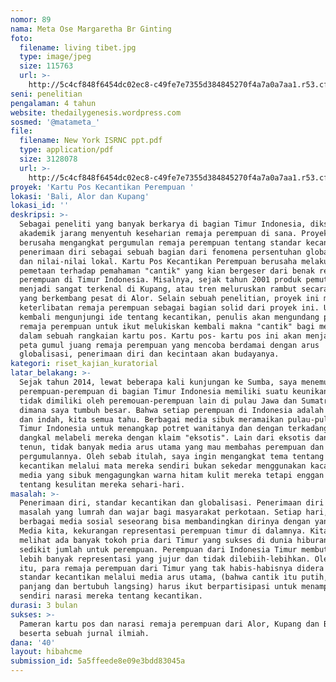```yaml
---
nomor: 89
nama: Meta Ose Margaretha Br Ginting
foto:
  filename: living tibet.jpg
  type: image/jpeg
  size: 115763
  url: >-
    http://5c4cf848f6454dc02ec8-c49fe7e7355d384845270f4a7a0a7aa1.r53.cf2.rackcdn.com/90387ccd-4164-4108-a42b-867eb52fcedf/living%20tibet.jpg
seni: penelitian
pengalaman: 4 tahun
website: thedailygenesis.wordpress.com
sosmed: '@matameta_'
file:
  filename: New York ISRNC ppt.pdf
  type: application/pdf
  size: 3128078
  url: >-
    http://5c4cf848f6454dc02ec8-c49fe7e7355d384845270f4a7a0a7aa1.r53.cf2.rackcdn.com/222f9afd-69b4-44b9-b4db-75633c60c135/New%20York%20ISRNC%20ppt.pdf
proyek: 'Kartu Pos Kecantikan Perempuan '
lokasi: 'Bali, Alor dan Kupang'
lokasi_id: ''
deskripsi: >-
  Sebagai peneliti yang banyak berkarya di bagian Timur Indonesia, diksursus
  akademik jarang menyentuh keseharian remaja perempuan di sana. Proyek ini
  berusaha mengangkat pergumulan remaja perempuan tentang standar kecantikan dan
  penerimaan diri sebagai sebuah bagian dari fenomena persentuhan globalisasi
  dan nilai-nilai lokal. Kartu Pos Kecantikan Perempuan berusaha melakukan
  pemetaan terhadap pemahaman "cantik" yang kian bergeser dari benak remaja
  perempuan di Timur Indonesia. Misalnya, sejak tahun 2001 produk pemutih kulit
  menjadi sangat terkenal di Kupang, atau tren meluruskan rambut secara permanen
  yang berkembang pesat di Alor. Selain sebuah penelitian, proyek ini menekankan
  keterlibatan remaja perempuan sebagai bagian solid dari proyek ini. Untuk
  kembali mengunjungi ide tentang kecantikan, penulis akan mengundang para
  remaja perempuan untuk ikut melukiskan kembali makna "cantik" bagi mereka
  dalam sebuah rangkaian kartu pos. Kartu pos- kartu pos ini akan menjadi sebuah
  peta gumul juang remaja perempuan yang mencoba berdamai dengan arus
  globalisasi, penerimaan diri dan kecintaan akan budayanya.
kategori: riset_kajian_kuratorial
latar_belakang: >-
  Sejak tahun 2014, lewat beberapa kali kunjungan ke Sumba, saya menemukan bahwa
  perempuan-perempuan di bagian Timur Indonesia memiliki suatu keunikan yang
  tidak dimiliki oleh peremouan-perempuan lain di pulau Jawa dan Sumatra, tempat
  dimana saya tumbuh besar. Bahwa setiap perempuan di Indonesia adalah cantik
  dan indah, kita semua tahu. Berbagai media sibuk meramaikan pulau-pulau di
  Timur Indonesia untuk menangkap potret wanitanya dan dengan terkadang dengan
  dangkal melabeli mereka dengan klaim "eksotis". Lain dari eksotis dan kain
  tenun, tidak banyak media arus utama yang mau membahas perempuan dan
  pergumulannya. Oleh sebab itulah, saya ingin mengangkat tema tentang
  kecantikan melalui mata mereka sendiri bukan sekedar menggunakan kacamata
  media yang sibuk mengagungkan warna hitam kulit mereka tetapi enggan berbicara
  tentang kesulitan mereka sehari-hari.
masalah: >-
  Penerimaan diri, standar kecantikan dan globalisasi. Penerimaan diri adalah
  masalah yang lumrah dan wajar bagi masyarakat perkotaan. Setiap hari, melalui
  berbagai media sosial seseorang bisa membandingkan dirinya dengan yang lain.
  Media kita, kekurangan representasi perempuan timur di dalamnya. Kita bisa
  melihat ada banyak tokoh pria dari Timur yang sukses di dunia hiburan, tetapi
  sedikit jumlah untuk perempuan. Perempuan dari Indonesia Timur membutuhkan
  lebih banyak representasi yang jujur dan tidak dilebiih-lebihkan. Oleh sebab
  itu, para remaja perempuan dari Timur yang tak habis-habisnya didera gagasan
  standar kecantikan melalui media arus utama, (bahwa cantik itu putih, berambut
  panjang dan bertubuh langsing) harus ikut berpartisipasi untuk menampilkan
  sendiri narasi mereka tentang kecantikan. 
durasi: 3 bulan
sukses: >-
  Pameran kartu pos dan narasi remaja perempuan dari Alor, Kupang dan Bali,
  beserta sebuah jurnal ilmiah.
dana: '40'
layout: hibahcme
submission_id: 5a5ffeede8e09e3bdd83045a
---
```

